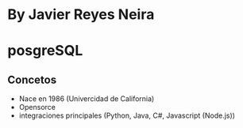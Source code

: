 # By Javier Reyes Neira

# posgreSQL
## Concetos
- Nace en 1986 (Univercidad de California)
- Opensorce
- integraciones principales (Python, Java, C#, Javascript (Node.js))


